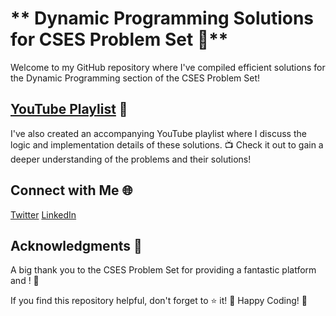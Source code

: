 # ** Dynamic Programming Solutions for CSES Problem Set 🚀**

Welcome to my GitHub repository where I've compiled efficient solutions for the Dynamic Programming section of the CSES Problem Set!

## [YouTube Playlist](https://www.youtube.com/playlist?list=PLcXpkI9A-RZI-xF76L0sZq_u-k_yHz8pd) 🎥
I've also created an accompanying YouTube playlist where I discuss the logic and implementation details of these solutions. 📺 Check it out to gain a deeper understanding of the problems and their solutions!

## Connect with Me 🌐
[Twitter](https://twitter.com/Priyansh_31Dec)
[LinkedIn](https://www.linkedin.com/in/priyansh-agarwal/)

## Acknowledgments 🙌
A big thank you to the CSES Problem Set for providing a fantastic platform and ! 🌟

If you find this repository helpful, don't forget to ⭐️ it! 🌟
Happy Coding! 🚀
